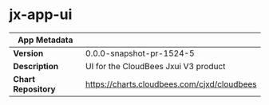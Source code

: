 # jx-app-ui

|App Metadata||
|---|---|
| **Version** | 0.0.0-snapshot-pr-1524-5 |
| **Description** | UI for the CloudBees Jxui V3 product |
| **Chart Repository** | https://charts.cloudbees.com/cjxd/cloudbees |
